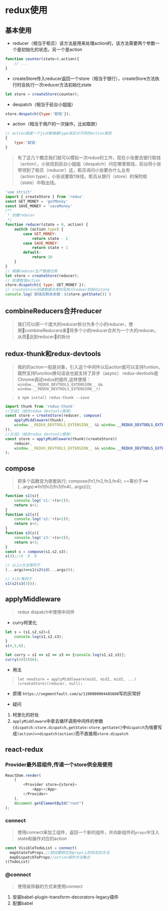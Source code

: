 # redux使用

## 基本使用

- reducer（相当于柜员）该方法是用来处理action的，该方法需要两个参数一个是初始化的状态，另一个是action
```javascript
function counter(state=0,action){
    // ...
}
```

- createStore传入reducer返回一个store（相当于银行），createStore方法执行时会执行一次reducer方法初始化state
```javascript
let store = createStore(counter);
```

- despatch（相当于前台小姐姐）
```javascript
store.despatch({type:'取钱'});
```

- action（相当于用户的一次操作，比如取款）
```javascript
// action就是一个js对象根据type来区分不同的action类型
{
    type:'取钱'
}
```

> 有了这几个概念我们就可以模拟一次redux的工作，现在小张要去银行取钱（action），小张找到前台小姐姐（despatch）问在哪里取钱，前台将小张带领到了柜员（reducer）这，柜员询问小张要办什么业务（action.type），小张说要取1块钱，柜员从银行（store）的保险柜（state）中取出钱。
```javascript
'use strict'
import { createStore } from 'redux'
const GET_MONEY = 'getMoney'
const SAVE_MONEY = 'saveMoney'
/**
 * 创建reducer
 */
function reducer(state = 0, action) {
    switch (action.type) {
        case GET_MONEY:
            return state - 1
        case SAVE_MONEY:
            return state + 1
        default:
            return 10
    }
}
// 根据reducer生产数据仓库
let store = createStore(reducer);
// 处理取钱action
store.dispatch({ type: GET_MONEY });
// createStore创建数据仓库时会执行reduer初始化state
console.log(`取钱后剩余余额：${store.getState()}`)
```

## combineReducers合并reducer
> 我们可以把一个庞大的reducer拆分为多个小的reducer，使用combineReducers来将多个小的reducer合并为一个大的reducer。从而达到reducer的拆分

## redux-thunk和redux-devtools
> 我的的action一般是对象，引入这个中间件以后action就可以支持funtion，既然支持function换句话说也就支持了异步（async）
> redux-devtools是Chrome调试redux的插件,这样使用：`window.__REDUX_DEVTOOLS_EXTENSION__ && window.__REDUX_DEVTOOLS_EXTENSION__()`

> `$ npm install redux-thunk --save`

```javascript
import thunk from 'redux-thunk'
//方法1（结合redux devtools使用）
const store = createStore(reducer, compose(
    applyMiddleware(thunk),
    window.__REDUX_DEVTOOLS_EXTENSION__ && window.__REDUX_DEVTOOLS_EXTENSION__()//检查是否开启redux devtools扩展工具
));
//方法2（结合redux devtools使用）
const store = applyMiddleware(thunk)(createStore)(
    reducer,
    window.__REDUX_DEVTOOLS_EXTENSION__ && window.__REDUX_DEVTOOLS_EXTENSION__()//检查是否开启redux devtools扩展工具
);
```

## compose
> 把多个函数变为嵌套执行; compose(fn1,fn2,fn3,fn4); ==等价于==> (...args)=>fn1(fn2(fn3(fn4(...args))));
```javascript
function s1(s){
    console.log('s1:'+(s+1));
    return s+1;
}
function s2(s){
    console.log('s2:'+(s+2));
    return s+2;
}
function s3(s){
    console.log('s3:'+(s+3));
    return s+3;
}
const s = compose(s1,s2,s3);
s(3);//6  8  9

// 以上s方法等同于
(...args)=>s1(s2(s3(...args)));

// s(3)等同于
s1(s2(s3(3)));
```

## applyMiddleware
> redux dispatch中使用中间件

- curry柯里化
```javascript
let s = (s1,s2,s2)={
    console.log(s1,s2,s3); 
}
s(4,5,6);

let curry = s1 => s2 => s3 => {console.log(s1,s2,s3)}; 
curry(4)(5)(6);
```

- 用法
> `let newStore = applyMiddleware(mid1, mid2, mid3, ...)(createStore)(reducer, null);`

- 原理
`https://segmentfault.com/a/1190000004485808`写的灰常好

- 疑问
1. 柯里化的好处
2. `applyMiddleware`中拿去循环调用中间件的参数`{dispatch:store.dispatch,getState:store.getSatet}`中`dispatch`为啥要写成`(action)=>dispatch(action)`而不直接用`store.dispatch`

## react-redux

### Provider最外层组件,传递一个store供全局使用
```javascript
ReactDom.render(
    (
        <Provider store={store}>
            <App></App>
        </Provider>
    ),
    document.getElementById("root")
);
```

### connect
> 使用connect来加工组件，返回一个新的组件，并向新组件的`props`中注入state和操作对应的action
```javascript
const VisibleTodoList = connect(
  mapStateToProps,//放回要绑定到props上的状态的方法
  mapDispatchToProps//action操作方法集合
)(TodoList)
```

### @connect
> 使用装饰器的方式来使用connect
1. 安装babel-plugin-transform-decorators-legacy插件
2. 配置babel